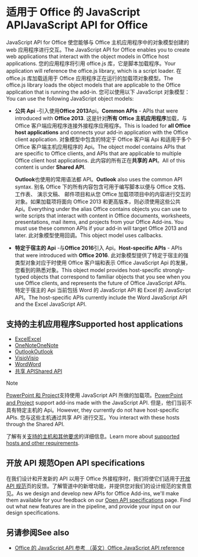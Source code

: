 # <a name="javascript-api-for-office"></a><span data-ttu-id="16041-101">适用于 Office 的 JavaScript API</span><span class="sxs-lookup"><span data-stu-id="16041-101">JavaScript API for Office</span></span>

<span data-ttu-id="16041-102">JavaScript API for Office 使您能够与 Office 主机应用程序中的对象模型创建的 web 应用程序进行交互。</span><span class="sxs-lookup"><span data-stu-id="16041-102">The JavaScript API for Office enables you to create web applications that interact with the object models in Office host applications.</span></span> <span data-ttu-id="16041-103">您的应用程序将引用 office.js 库，它是脚本加载程序。</span><span class="sxs-lookup"><span data-stu-id="16041-103">Your application will reference the office.js library, which is a script loader.</span></span> <span data-ttu-id="16041-104">在 office.js 库加载适用于 Office 应用程序正在运行的加载项对象模型。</span><span class="sxs-lookup"><span data-stu-id="16041-104">The office.js library loads the object models that are applicable to the Office application that is running the add-in.</span></span> <span data-ttu-id="16041-105">您可以使用以下 JavaScript 对象模型：</span><span class="sxs-lookup"><span data-stu-id="16041-105">You can use the following JavaScript object models:</span></span>

- <span data-ttu-id="16041-106">**公共 Api** -引入使用**Office 2013**Api。</span><span class="sxs-lookup"><span data-stu-id="16041-106">**Common APIs** - APIs that were introduced with **Office 2013**.</span></span> <span data-ttu-id="16041-107">这是针对**所有 Office 主机应用程序**加载，与 Office 客户端应用程序连接外接程序应用程序。</span><span class="sxs-lookup"><span data-stu-id="16041-107">This is loaded for **all Office host applications** and connects your add-in application with the Office client application.</span></span> <span data-ttu-id="16041-108">对象模型中包含的特定于 Office 客户端 Api 和适用于多个 Office 客户端主机应用程序的 Api。</span><span class="sxs-lookup"><span data-stu-id="16041-108">The object model contains APIs that are specific to Office clients, and APIs that are applicable to multiple Office client host applications.</span></span> <span data-ttu-id="16041-109">此内容的所有正在**共享的 API**。</span><span class="sxs-lookup"><span data-stu-id="16041-109">All of this content is under **Shared API**.</span></span> 

  <span data-ttu-id="16041-110">**Outlook**也使用的常用语法都 API。</span><span class="sxs-lookup"><span data-stu-id="16041-110">**Outlook** also uses the common API syntax.</span></span> <span data-ttu-id="16041-111">别名 Office 下的所有内容包含可用于编写脚本以便与 Office 文档、 工作表、 演示文稿、 邮件项目和从您 Office 加载项项目中的内容进行交互的对象。如果加载项将面向 Office 2013 和更高版本，则必须使用这些公共 Api。</span><span class="sxs-lookup"><span data-stu-id="16041-111">Everything under the alias Office contains objects you can use to write scripts that interact with content in Office documents, worksheets, presentations, mail items, and projects from your Office Add-ins. You must use these common APIs if your add-in will target Office 2013 and later.</span></span> <span data-ttu-id="16041-112">此对象模型使用回调。</span><span class="sxs-lookup"><span data-stu-id="16041-112">This object model uses callbacks.</span></span>

- <span data-ttu-id="16041-113">**特定于宿主的 Api** -与**Office 2016**引入 Api。</span><span class="sxs-lookup"><span data-stu-id="16041-113">**Host-specific APIs** - APIs that were introduced with **Office 2016**.</span></span> <span data-ttu-id="16041-114">此对象模型提供了特定于宿主的强类型对象对应于时使用 Office 客户端和表示 Office JavaScript Api 的发展，您看到的熟悉对象。</span><span class="sxs-lookup"><span data-stu-id="16041-114">This object model provides host-specific strongly-typed objects that correspond to familiar objects that you see when you use Office clients, and represents the future of Office JavaScript APIs.</span></span> <span data-ttu-id="16041-115">特定于宿主的 Api 当前包括 Word 的 JavaScript API 和 Excel 的 JavaScript API。</span><span class="sxs-lookup"><span data-stu-id="16041-115">The host-specific APIs currently include the Word JavaScript API and the Excel JavaScript API.</span></span>

## <a name="supported-host-applications"></a><span data-ttu-id="16041-116">支持的主机应用程序</span><span class="sxs-lookup"><span data-stu-id="16041-116">Supported host applications</span></span>

- [<span data-ttu-id="16041-117">Excel</span><span class="sxs-lookup"><span data-stu-id="16041-117">Excel</span></span>](overview/excel-add-ins-reference-overview.md)
- [<span data-ttu-id="16041-118">OneNote</span><span class="sxs-lookup"><span data-stu-id="16041-118">OneNote</span></span>](overview/onenote-add-ins-javascript-reference.md)
- [<span data-ttu-id="16041-119">Outlook</span><span class="sxs-lookup"><span data-stu-id="16041-119">Outlook</span></span>](requirement-sets/outlook-api-requirement-sets.md)
- [<span data-ttu-id="16041-120">Visio</span><span class="sxs-lookup"><span data-stu-id="16041-120">Visio</span></span>](overview/visio-javascript-reference-overview.md)
- [<span data-ttu-id="16041-121">Word</span><span class="sxs-lookup"><span data-stu-id="16041-121">Word</span></span>](overview/word-add-ins-reference-overview.md)
- [<span data-ttu-id="16041-122">共享 API</span><span class="sxs-lookup"><span data-stu-id="16041-122">Shared API</span></span>](requirement-sets/office-add-in-requirement-sets.md)

> [!NOTE] 
> <span data-ttu-id="16041-123">[PowerPoint 和 Project](requirement-sets/powerpoint-and-project-note.md)支持使用 JavaScript API 所做的加载项。</span><span class="sxs-lookup"><span data-stu-id="16041-123">[PowerPoint and Project](requirement-sets/powerpoint-and-project-note.md) support add-ins made with the JavaScript API.</span></span> <span data-ttu-id="16041-124">但是，他们当前不具有特定主机的 Api。</span><span class="sxs-lookup"><span data-stu-id="16041-124">However, they currently do not have host-specific APIs.</span></span> <span data-ttu-id="16041-125">您与这些主机通过共享 API 进行交互。</span><span class="sxs-lookup"><span data-stu-id="16041-125">You interact with these hosts through the Shared API.</span></span>

<span data-ttu-id="16041-126">了解有关[支持的主机和其他要求](https://docs.microsoft.com/office/dev/add-ins/concepts/requirements-for-running-office-add-ins)的详细信息。</span><span class="sxs-lookup"><span data-stu-id="16041-126">Learn more about [supported hosts and other requirements](https://docs.microsoft.com/office/dev/add-ins/concepts/requirements-for-running-office-add-ins).</span></span>

## <a name="open-api-specifications"></a><span data-ttu-id="16041-127">开放 API 规范</span><span class="sxs-lookup"><span data-stu-id="16041-127">Open API specifications</span></span>

<span data-ttu-id="16041-p106">在我们设计和开发新的 API 以用于 Office 外接程序时，我们将使它们适用于[开放 API 规范](openspec.md)页的反馈。了解管道中的新增功能，并提供您对我们的设计规范的宝贵意见。</span><span class="sxs-lookup"><span data-stu-id="16041-p106">As we design and develop new APIs for Office Add-ins, we'll make them available for your feedback on our [Open API specifications](openspec.md) page. Find out what new features are in the pipeline, and provide your input on our design specifications.</span></span>

## <a name="see-also"></a><span data-ttu-id="16041-130">另请参阅</span><span class="sxs-lookup"><span data-stu-id="16041-130">See also</span></span>

- [<span data-ttu-id="16041-131">Office 的 JavaScript API 参考 （英文）</span><span class="sxs-lookup"><span data-stu-id="16041-131">Office JavaScript API reference</span></span>](https://docs.microsoft.com/javascript/api/overview/office?view=office-js)